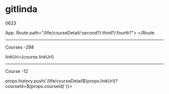 # gitlinda

0623

App.     Route path="/life/courseDetail/:second?/:third?/:fourth?">
              <CourseDetail 
              changeBackgroundColorLight={changeBackgroundColorLight}/>
            </Route
            
------------------------------------------------------------------------------
Courses -288

linkUrl={course.linkUrl}

------------------------------------------------------------------------------

Course -12

 <div className="item-img"  onClick={() => props.history.push(`/life/courseDetail${props.linkUrl}?courseId=${props.courseId}`)}>
